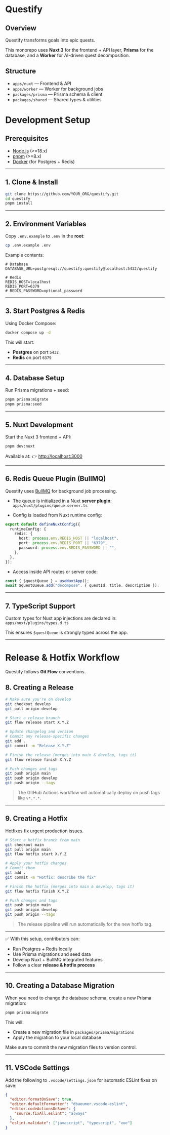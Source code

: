 # Questify

## Overview

Questify transforms goals into epic quests.

This monorepo uses **Nuxt 3** for the frontend + API layer, **Prisma** for the database, and a **Worker** for AI-driven quest decomposition.

## Structure

* `apps/nuxt` — Frontend & API
* `apps/worker` — Worker for background jobs
* `packages/prisma` — Prisma schema & client
* `packages/shared` — Shared types & utilities

# Development Setup

## Prerequisites

* [Node.js](https://nodejs.org/) (>=18.x)
* [pnpm](https://pnpm.io/) (>=8.x)
* [Docker](https://www.docker.com/) (for Postgres + Redis)

---

## 1. Clone & Install

```bash
git clone https://github.com/YOUR_ORG/questify.git
cd questify
pnpm install
```

---

## 2. Environment Variables

Copy `.env.example` to `.env` in the **root**:

```bash
cp .env.example .env
```

Example contents:

```env
# Database
DATABASE_URL=postgresql://questify:questify@localhost:5432/questify

# Redis
REDIS_HOST=localhost
REDIS_PORT=6379
# REDIS_PASSWORD=optional_password
```

---

## 3. Start Postgres & Redis

Using Docker Compose:

```bash
docker compose up -d
```

This will start:

* **Postgres** on port `5432`
* **Redis** on port `6379`

---

## 4. Database Setup

Run Prisma migrations + seed:

```bash
pnpm prisma:migrate
pnpm prisma:seed
```

---

## 5. Nuxt Development

Start the Nuxt 3 frontend + API:

```bash
pnpm dev:nuxt
```

Available at:
👉 [http://localhost:3000](http://localhost:3000)

---

## 6. Redis Queue Plugin (BullMQ)

Questify uses [BullMQ](https://docs.bullmq.io/) for background job processing.

* The queue is initialized in a Nuxt **server plugin**:
  `apps/nuxt/plugins/queue.server.ts`

* Config is loaded from Nuxt runtime config:

```ts
export default defineNuxtConfig({
  runtimeConfig: {
    redis: {
      host: process.env.REDIS_HOST || "localhost",
      port: process.env.REDIS_PORT || "6379",
      password: process.env.REDIS_PASSWORD || "",
    },
  },
});
```

* Access inside API routes or server code:

```ts
const { $questQueue } = useNuxtApp();
await $questQueue.add("decompose", { questId, title, description });
```

---

## 7. TypeScript Support

Custom types for Nuxt app injections are declared in:
`apps/nuxt/plugins/types.d.ts`

This ensures `$questQueue` is strongly typed across the app.

---

# Release & Hotfix Workflow

Questify follows **Git Flow** conventions.

## 8. Creating a Release

```bash
# Make sure you're on develop
git checkout develop
git pull origin develop

# Start a release branch
git flow release start X.Y.Z

# Update changelog and version
# Commit any release-specific changes
git add .
git commit -m "Release X.Y.Z"

# Finish the release (merges into main & develop, tags it)
git flow release finish X.Y.Z

# Push changes and tags
git push origin main
git push origin develop
git push origin --tags
```

> The GitHub Actions workflow will automatically deploy on push tags like `v*.*.*`.

---

## 9. Creating a Hotfix

Hotfixes fix urgent production issues.

```bash
# Start a hotfix branch from main
git checkout main
git pull origin main
git flow hotfix start X.Y.Z

# Apply your hotfix changes
# Commit them
git add .
git commit -m "Hotfix: describe the fix"

# Finish the hotfix (merges into main & develop, tags it)
git flow hotfix finish X.Y.Z

# Push changes and tags
git push origin main
git push origin develop
git push origin --tags
```

> The release pipeline will run automatically for the new hotfix tag.

---

✅ With this setup, contributors can:

* Run Postgres + Redis locally
* Use Prisma migrations and seed data
* Develop Nuxt + BullMQ integrated features
* Follow a clear **release & hotfix process**

---

## 10. Creating a Database Migration

When you need to change the database schema, create a new Prisma migration:

```bash
pnpm prisma:migrate
```
This will:
* Create a new migration file in `packages/prisma/migrations`
* Apply the migration to your local database

Make sure to commit the new migration files to version control.

---

## 11. VSCode Settings

Add the following to `.vscode/settings.json` for automatic ESLint fixes on save:

```json
{
  "editor.formatOnSave": true,
  "editor.defaultFormatter": "dbaeumer.vscode-eslint",
  "editor.codeActionsOnSave": {
    "source.fixAll.eslint": "always"
  },
  "eslint.validate": ["javascript", "typescript", "vue"]
}

```
